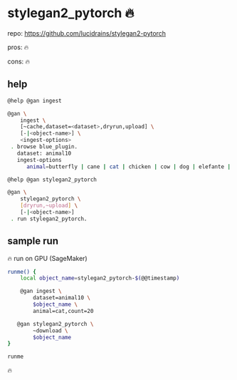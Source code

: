 # stylegan2_pytorch 🔥

repo: https://github.com/lucidrains/stylegan2-pytorch

pros: 🔥

cons: 🔥

## help

```bash
@help @gan ingest
```
```bash
@gan \
	ingest \
	[~cache,dataset=<dataset>,dryrun,upload] \
	[-|<object-name>] \
	<ingest-options>
 . browse blue_plugin.
   dataset: animal10
   ingest-options
      animal=butterfly | cane | cat | chicken | cow | dog | elefante | elephant | farfalla | gallina | gatto | horse | mucca | ragno | scoiattolo | sheep | squirrel,count=<-1>
```


```bash
@help @gan stylegan2_pytorch
```
```bash
@gan \
	stylegan2_pytorch \
	[dryrun,~upload] \
	[-|<object-name>]
 . run stylegan2_pytorch.
```

## sample run

🔥 run on GPU (SageMaker)

```bash
runme() {
    local object_name=stylegan2_pytorch-$(@@timestamp)

    @gan ingest \
        dataset=animal10 \
        $object_name \
        animal=cat,count=20

   @gan stylegan2_pytorch \
        ~download \
        $object_name
}

runme
```

🔥
